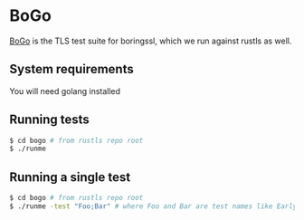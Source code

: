 # BoGo

[BoGo](https://github.com/google/boringssl/tree/master/ssl/test) is the TLS test suite for boringssl, which we run against rustls as well.

## System requirements

You will need golang installed

## Running tests

```bash
$ cd bogo # from rustls repo root
$ ./runme
```

## Running a single test

```bash
$ cd bogo # from rustls repo root
$ ./runme -test "Foo;Bar" # where Foo and Bar are test names like EarlyData-Server-BadFinished-TLS13
```
